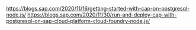 https://blogs.sap.com/2020/11/16/getting-started-with-cap-on-postgresql-node.js/
https://blogs.sap.com/2020/11/30/run-and-deploy-cap-with-postgresql-on-sap-cloud-platform-cloud-foundry-node.js/
